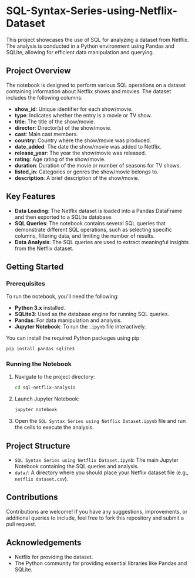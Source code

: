 # SQL-Syntax-Series-using-Netflix-Dataset

This project showcases the use of SQL for analyzing a dataset from Netflix. The analysis is conducted in a Python environment using Pandas and SQLite, allowing for efficient data manipulation and querying.

## Project Overview

The notebook is designed to perform various SQL operations on a dataset containing information about Netflix shows and movies. The dataset includes the following columns:

- **show_id**: Unique identifier for each show/movie.
- **type**: Indicates whether the entry is a movie or TV show.
- **title**: The title of the show/movie.
- **director**: Director(s) of the show/movie.
- **cast**: Main cast members.
- **country**: Country where the show/movie was produced.
- **date_added**: The date the show/movie was added to Netflix.
- **release_year**: The year the show/movie was released.
- **rating**: Age rating of the show/movie.
- **duration**: Duration of the movie or number of seasons for TV shows.
- **listed_in**: Categories or genres the show/movie belongs to.
- **description**: A brief description of the show/movie.

## Key Features

- **Data Loading**: The Netflix dataset is loaded into a Pandas DataFrame and then exported to a SQLite database.
- **SQL Queries**: The notebook contains several SQL queries that demonstrate different SQL operations, such as selecting specific columns, filtering data, and limiting the number of results.
- **Data Analysis**: The SQL queries are used to extract meaningful insights from the Netflix dataset.

## Getting Started

### Prerequisites

To run the notebook, you'll need the following:

- **Python 3.x** installed.
- **SQLite3**: Used as the database engine for running SQL queries.
- **Pandas**: For data manipulation and analysis.
- **Jupyter Notebook**: To run the `.ipynb` file interactively.

You can install the required Python packages using pip:

```bash
pip install pandas sqlite3
```

### Running the Notebook

1. Navigate to the project directory:
   ```bash
   cd sql-netflix-analysis
   ```
2. Launch Jupyter Notebook:
   ```bash
   jupyter notebook
   ```
3. Open the `SQL Syntax Series using Netflix Dataset.ipynb` file and run the cells to execute the analysis.

## Project Structure

- `SQL Syntax Series using Netflix Dataset.ipynb`: The main Jupyter Notebook containing the SQL queries and analysis.
- `data/`: A directory where you should place your Netflix dataset file (e.g., `netflix dataset.csv`).

## Contributions

Contributions are welcome! If you have any suggestions, improvements, or additional queries to include, feel free to fork this repository and submit a pull request.

## Acknowledgements

- Netflix for providing the dataset.
- The Python community for providing essential libraries like Pandas and SQLite.
